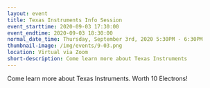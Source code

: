 ```yaml
---
layout: event
title: Texas Instruments Info Session
event_starttime: 2020-09-03 17:30:00
event_endtime: 2020-09-03 18:30:00
normal_date_time: Thursday, September 3rd, 2020 5:30PM - 6:30PM
thumbnail-image: /img/events/9-03.png
location: Virtual via Zoom
short-description: Come learn more about Texas Instruments
---
```


Come learn more about Texas Instruments. Worth 10 Electrons!
